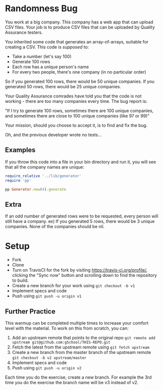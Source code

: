 # Randomness Bug

You work at a big company.  This company has a web app that can upload CSV files.  Your job is to produce CSV files 
that can be uploaded by Quality Assurance testers.

You inherited some code that generates an array-of-arrays, suitable for creating a CSV.  This code is *supposed* to:

* Take a number (let's say 100)
* Generate 100 rows
* Each row has a unique person's name
* For every two people, there's one company (in no particular order)

So if you generated 100 rows, there would be 50 unique companies.
If you generated 50 rows, there would be 25 unique companies.

Your Quality Assurance comrades have told you that the code is not
working - there are too many companies every time.  The bug report is:

"If I try to generate 100 rows, sometimes there are 100 unique companies,
and sometimes there are close to 100 unique companies (like 97 or 99)"

Your mission, should you choose to accept it, is to find and fix the bug.

Oh, and the previous developer wrote no tests...

## Examples

If you throw this code into a file in your bin directory and run it,
you will see that all the company names are unique:

```ruby
require_relative '../lib/generator'
require 'pp'

pp Generator.new(4).generate
```

## Extra
If an odd number of generated rows were to be requested, every person will still have a company.
ex) If you generated 5 rows, there would be 3 unique companies. None of the companies should be nil.

# Setup

* Fork
* Clone
* Turn on TravisCI for the fork by
  visiting https://travis-ci.org/profile/<github user name>, clicking the "Sync now" button
  and scrolling down to find the repository to build.
* Create a new branch for your work using `git checkout -b v1`
* Implement specs and code
* Push using `git push -u origin v1`

## Further Practice

This warmup can be completed multiple times to increase your comfort level with the material.
To work on this from scratch, you can:

1. Add an upstream remote that points to the original repo `git remote add upstream git@github.com:gSchool/THIS-REPO.git`
1. Fetch the latest from the upstream remote using `git fetch upstream`
1. Create a new branch from the master branch of the upstream remote `git checkout -b v2 upstream/master`
1. Implement specs and code
1. Push using `git push -u origin v2`

Each time you do the exercise, create a new branch. For example the 3rd time you do the exercise the branch
name will be v3 instead of v2.
